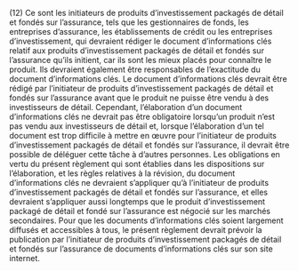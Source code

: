 (12) Ce sont les initiateurs de produits d’investissement packagés de détail et fondés sur l’assurance, tels que les gestionnaires de fonds, les entreprises d’assurance, les établissements de crédit ou les entreprises d’investissement, qui devraient rédiger le document d’informations clés relatif aux produits d’investissement packagés de détail et fondés sur l’assurance qu’ils initient, car ils sont les mieux placés pour connaître le produit. Ils devraient également être responsables de l’exactitude du document d’informations clés. Le document d’informations clés devrait être rédigé par l’initiateur de produits d’investissement packagés de détail et fondés sur l’assurance avant que le produit ne puisse être vendu à des investisseurs de détail. Cependant, l’élaboration d’un document d’informations clés ne devrait pas être obligatoire lorsqu’un produit n’est pas vendu aux investisseurs de détail et, lorsque l’élaboration d’un tel document est trop difficile à mettre en œuvre pour l’initiateur de produits d’investissement packagés de détail et fondés sur l’assurance, il devrait être possible de déléguer cette tâche à d’autres personnes. Les obligations en vertu du présent règlement qui sont établies dans les dispositions sur l’élaboration, et les règles relatives à la révision, du document d’informations clés ne devraient s’appliquer qu’à l’initiateur de produits d’investissement packagés de détail et fondés sur l’assurance, et elles devraient s’appliquer aussi longtemps que le produit d’investissement packagé de détail et fondé sur l’assurance est négocié sur les marchés secondaires. Pour que les documents d’informations clés soient largement diffusés et accessibles à tous, le présent règlement devrait prévoir la publication par l’initiateur de produits d’investissement packagés de détail et fondés sur l’assurance de documents d’informations clés sur son site internet.